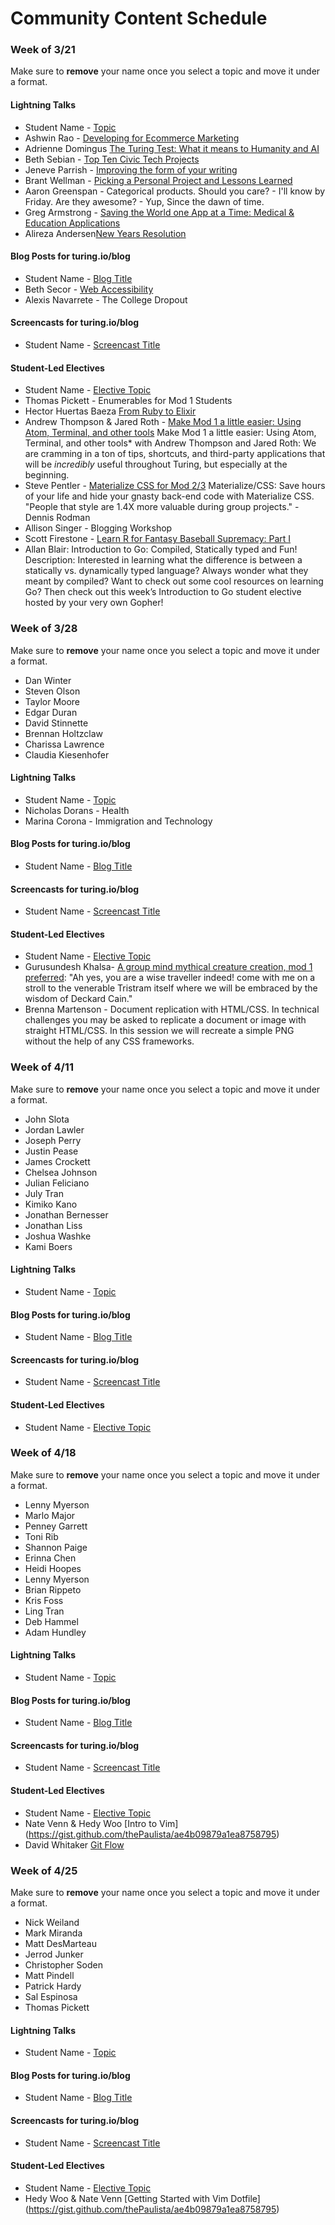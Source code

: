 # Community Content Schedule

### **Week of 3/21**

Make sure to **remove** your name once you select a topic and move it under a format.



#### Lightning Talks

* Student Name - [Topic](http://gist.github.com/username/link-to-my-outline-gist)
* Ashwin Rao - [Developing for Ecommerce Marketing](https://gist.github.com/theonlyrao/a0d0883cc78792200a29)
* Adrienne Domingus [The Turing Test: What it means to Humanity and AI](https://docs.google.com/presentation/d/1Ck98OW9WfBpfubSdgC-c6WYx24y52Q1OMrv5jg_Ljdk/edit?usp=sharing)
* Beth Sebian - [Top Ten Civic Tech Projects](https://gist.github.com/bethsebian/8675c199a66aa2a193a1)
* Jeneve Parrish - [Improving the form of your writing](https://gist.github.com/jeneve/bd12fe7ec7937fb9564b)
* Brant Wellman - [Picking a Personal Project and Lessons Learned](https://gist.github.com/brantwellman/0b0be0f602f9c32eac10)
* Aaron Greenspan - Categorical products.  Should you care? - I'll know by Friday.  Are they awesome? - Yup, Since the dawn of time.
* Greg Armstrong - [Saving the World one App at a Time: Medical & Education Applications](https://gist.github.com/GregoryArmstrong/dcf58f0fefa0c82bc12a)
* Alireza Andersen[New Years Resolution](https://github.com/alirezaandersen/lighting_talks.git)

#### Blog Posts for turing.io/blog

* Student Name - [Blog Title](http://gist.github.com/username/link-to-my-outline-gist)
* Beth Secor - [Web Accessibility](http://bethsecor.github.io/2016/03/24/web-accessibility.html)
* Alexis Navarrete - The College Dropout

#### Screencasts for turing.io/blog

* Student Name - [Screencast Title](http://gist.github.com/username/link-to-my-outline-gist)

#### Student-Led Electives

* Student Name - [Elective Topic](http://gist.github.com/username/link-to-my-outline-gist)
* Thomas Pickett - Enumerables for Mod 1 Students
* Hector Huertas Baeza [From Ruby to Elixir](https://gist.github.com/hectorhuertas/0593c40c70f26be93171)
* Andrew Thompson & Jared Roth - [Make Mod 1 a little easier: Using Atom, Terminal, and other tools](https://gist.github.com/JaredRoth/1e72f28baaf2802e2a20) Make Mod 1 a little easier: Using Atom, Terminal, and other tools*​ with Andrew Thompson and Jared Roth: We are cramming in a ton of tips, shortcuts, and third-party applications that will be ​_incredibly_​ useful throughout Turing, but especially at the beginning.
* Steve Pentler - [Materialize CSS for Mod 2/3](https://gist.github.com/stevepentler/8072fd65431c7cfdbbba) Materialize/CSS: Save hours of your life and hide your gnasty back-end code with Materialize CSS. "People that style are 1.4X more valuable during group projects." - Dennis Rodman
* Allison Singer - Blogging Workshop
* Scott Firestone - [Learn R for Fantasy Baseball Supremacy: Part I](https://gist.github.com/scottfirestone/c386d7ea3ef29a9f62a3)
* Allan Blair: Introduction to Go: Compiled, Statically typed and Fun! Description: Interested in learning what the difference is between a statically vs. dynamically typed language? Always wonder what they meant by compiled? Want to check out some cool resources on learning Go? Then check out this week’s Introduction to Go student elective hosted by your very own Gopher!

### **Week of 3/28**

Make sure to **remove** your name once you select a topic and move it under a format.

* Dan Winter
* Steven Olson
* Taylor Moore
* Edgar Duran
* David Stinnette
* Brennan Holtzclaw
* Charissa Lawrence
* Claudia Kiesenhofer


#### Lightning Talks

* Student Name - [Topic](http://gist.github.com/username/link-to-my-outline-gist)
* Nicholas Dorans - Health
* Marina Corona - Immigration and Technology

#### Blog Posts for turing.io/blog

* Student Name - [Blog Title](http://gist.github.com/username/link-to-my-outline-gist)

#### Screencasts for turing.io/blog

* Student Name - [Screencast Title](http://gist.github.com/username/link-to-my-outline-gist)

#### Student-Led Electives

* Student Name - [Elective Topic](http://gist.github.com/username/link-to-my-outline-gist)
* Gurusundesh Khalsa- [A group mind mythical creature creation, mod 1
                       preferred](https://gist.github.com/GKhalsa/6abbfc7f270258e763a1): "Ah yes, you are a wise traveller indeed! come with me on a stroll to the venerable Tristram itself where we will be embraced by the wisdom of Deckard Cain."
* Brenna Martenson - Document replication with HTML/CSS. In technical challenges you may be asked to replicate a document or image with straight HTML/CSS. In this session we will recreate a simple PNG without the help of any CSS frameworks. 

### **Week of 4/11**

Make sure to **remove** your name once you select a topic and move it under a format.

* John Slota
* Jordan Lawler
* Joseph Perry
* Justin Pease
* James Crockett
* Chelsea Johnson
* Julian Feliciano
* July Tran
* Kimiko Kano
* Jonathan Bernesser
* Jonathan Liss
* Joshua Washke
* Kami Boers

#### Lightning Talks

* Student Name - [Topic](http://gist.github.com/username/link-to-my-outline-gist)

#### Blog Posts for turing.io/blog

* Student Name - [Blog Title](http://gist.github.com/username/link-to-my-outline-gist)

#### Screencasts for turing.io/blog

* Student Name - [Screencast Title](http://gist.github.com/username/link-to-my-outline-gist)

#### Student-Led Electives

* Student Name - [Elective Topic](http://gist.github.com/username/link-to-my-outline-gist)

### **Week of 4/18**

Make sure to **remove** your name once you select a topic and move it under a format.

* Lenny Myerson
* Marlo Major
* Penney Garrett
* Toni Rib
* Shannon Paige
* Erinna Chen
* Heidi Hoopes
* Lenny Myerson
* Brian Rippeto
* Kris Foss
* Ling Tran
* Deb Hammel 
* Adam Hundley

#### Lightning Talks

* Student Name - [Topic](http://gist.github.com/username/link-to-my-outline-gist)

#### Blog Posts for turing.io/blog

* Student Name - [Blog Title](http://gist.github.com/username/link-to-my-outline-gist)

#### Screencasts for turing.io/blog

* Student Name - [Screencast Title](http://gist.github.com/username/link-to-my-outline-gist)

#### Student-Led Electives

* Student Name - [Elective Topic](http://gist.github.com/username/link-to-my-outline-gist)
* Nate Venn & Hedy Woo [Intro to Vim] (https://gist.github.com/thePaulista/ae4b09879a1ea8758795)
* David Whitaker [Git Flow](https://github.com/damwhit/git_flow_class)


### **Week of 4/25**

Make sure to **remove** your name once you select a topic and move it under a format.

* Nick Weiland
* Mark Miranda
* Matt DesMarteau
* Jerrod Junker
* Christopher Soden
* Matt Pindell
* Patrick Hardy
* Sal Espinosa
* Thomas Pickett

#### Lightning Talks

* Student Name - [Topic](http://gist.github.com/username/link-to-my-outline-gist)

#### Blog Posts for turing.io/blog

* Student Name - [Blog Title](http://gist.github.com/username/link-to-my-outline-gist)

#### Screencasts for turing.io/blog

* Student Name - [Screencast Title](http://gist.github.com/username/link-to-my-outline-gist)

#### Student-Led Electives

* Student Name - [Elective Topic](http://gist.github.com/username/link-to-my-outline-gist)
* Hedy Woo & Nate Venn [Getting Started with Vim Dotfile] (https://gist.github.com/thePaulista/ae4b09879a1ea8758795)
